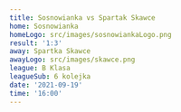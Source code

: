 ```yaml
---
title: Sosnowianka vs Spartak Skawce
home: Sosnowianka
homeLogo: src/images/sosnowiankaLogo.png
result: '1:3'
away: Spartka Skawce
awayLogo: src/images/skawce.png
league: B Klasa
leagueSub: 6 kolejka
date: '2021-09-19'
time: '16:00'
---
```


